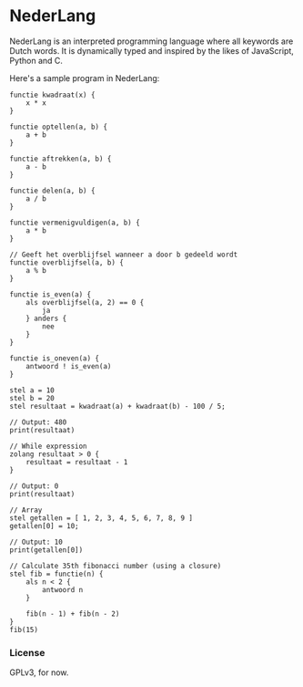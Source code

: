 # NederLang 

NederLang is an interpreted programming language where all keywords are Dutch words. It is dynamically typed and inspired by the likes of JavaScript, Python and C.

Here's a sample program in NederLang:

```
functie kwadraat(x) {
    x * x
}

functie optellen(a, b) {
    a + b
}

functie aftrekken(a, b) {
    a - b
}

functie delen(a, b) {
    a / b
}

functie vermenigvuldigen(a, b) {
    a * b
}

// Geeft het overblijfsel wanneer a door b gedeeld wordt
functie overblijfsel(a, b) {
    a % b
}

functie is_even(a) {
    als overblijfsel(a, 2) == 0 {
        ja
    } anders {
        nee
    }
}

functie is_oneven(a) {
    antwoord ! is_even(a)
}

stel a = 10
stel b = 20
stel resultaat = kwadraat(a) + kwadraat(b) - 100 / 5;

// Output: 480
print(resultaat)

// While expression
zolang resultaat > 0 {
    resultaat = resultaat - 1
}

// Output: 0
print(resultaat)

// Array
stel getallen = [ 1, 2, 3, 4, 5, 6, 7, 8, 9 ]
getallen[0] = 10;

// Output: 10
print(getallen[0])

// Calculate 35th fibonacci number (using a closure)
stel fib = functie(n) {
    als n < 2 {
        antwoord n
    } 

    fib(n - 1) + fib(n - 2)
}
fib(15)
```


### License

GPLv3, for now.